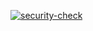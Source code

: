[![security-check](https://github.com/thiago-scherrer/dotfiles/actions/workflows/security_check.yml/badge.svg)](https://github.com/thiago-scherrer/dotfiles/actions/workflows/security_check.yml)
